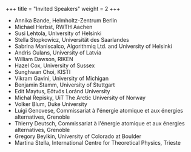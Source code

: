+++
title = "Invited Speakers"
weight = 2
+++

* Annika Bande, Helmholtz-Zentrum Berlin
* Michael Herbst, RWTH Aachen
* Susi Lehtola, University of Helsinki
* Stella Stopkowicz, Universität des Saarlandes
* Sabrina Maniscalco, Algorithmiq Ltd. and University of Helsinki
* Andris Gulans, University of Latvia
* William Dawson, RIKEN
* Hazel Cox, University of Sussex
* Sunghwan Choi, KISTI
* Vikram Gavini, University of Michigan
* Benjamin Stamm, University of Stuttgart
* Edit Maytus, Eötvös Loránd University
* Michal Repisky, UiT The Arctic University of Norway
* Volker Blum, Duke University
* Luigi Genovese, Commissariat à l'énergie atomique et aux énergies alternatives, Grenoble
* Thierry Deutsch, Commissariat à l'énergie atomique et aux énergies alternatives, Grenoble
* Gregory Beylkin, University of Colorado at Boulder
* Martina Stella, International Centre for Theoretical Physics, Trieste
